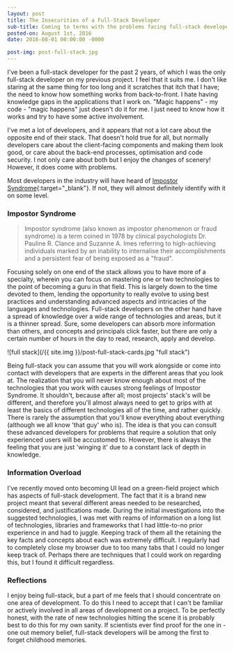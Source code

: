 ```yaml
---
layout: post
title: The Insecurities of a Full-Stack Developer
sub-title: Coming to terms with the problems facing full-stack developers
posted-on: August 1st, 2016
date: 2016-08-01 00:00:00 -0000

post-img: post-full-stack.jpg 
---
```


I've been a full-stack developer for the past 2 years, of which I was the only full-stack developer on my previous project. I feel that it suits me. I don't like staring at the same thing for too long and it scratches that itch that I have; the need to know how something works from back-to-front. I hate having knowledge gaps in the applications that I work on. "Magic happens" - my code - "magic happens" just doesn't do it for me. I just need to know how it works and try to have some active involvement.

I've met a lot of developers, and it appears that not a lot care about the opposite end of their stack. That doesn't hold true for all, but normally developers care about the client-facing components and making them look good, or care about the back-end processes, optimisation and code security. I not only care about both but I enjoy the changes of scenery! However, it does come with problems.

Most developers in the industry will  have heard of [Impostor Syndrome](https://en.wikipedia.org/wiki/Impostor_syndrome){:target="_blank"}. If not, they will almost definitely identify with it on some level.

### Impostor Syndrome ###

>Impostor syndrome (also known as impostor phenomenon or fraud syndrome) is a term coined in 1978 by clinical psychologists Dr. Pauline R. Clance and Suzanne A. Imes referring to high-achieving individuals marked by an inability to internalise their accomplishments and a persistent fear of being exposed as a "fraud". 

Focusing solely on one end of the stack allows you to have more of a specialty, wherein you can focus on mastering one or two technologies to the point of becoming a guru in that field. This is largely down to the time devoted to them, lending the opportunity to really evolve to using best practices and understanding advanced aspects and intricacies of the languages and technologies. Full-stack developers on the other hand have a spread of knowledge over a wide range of technologies and areas, but it is a thinner spread. Sure, some developers can absorb more information than others, and concepts and principals click faster, but there are only a certain number of hours in the day to read, research, apply and develop. 

![full stack](/{{ site.img }}/post-full-stack-cards.jpg "full stack")

Being full-stack you can assume that you will work alongside or come into contact with developers that are experts in the different areas that you look at. The realization that you will never know enough about most of the technologies that you work with causes strong feelings of Impostor Syndrome. It shouldn't, because after all; most projects' stack's will be different, and therefore you'll almost always need to get to grips with at least the basics of different technologies all of the time, and rather quickly. There is rarely the assumption that you'll know everything about everything (although we all know 'that guy' who is). The idea is that you can consult these advanced developers for  problems that require a solution that only experienced users will be accustomed to. However, there is always the feeling that you are just 'winging it' due to a constant lack of depth in knowledge. 

### Information Overload ###

I've recently moved onto becoming UI lead on a green-field project which has aspects of full-stack development. The fact that it is a brand new project meant that several different areas needed to be researched, considered, and justifications made. During the initial investigations into the suggested technologies, I was met with reams of information on a long list of technologies, libraries and frameworks that I had little-to-no prior experience in and had to juggle. Keeping track of them all the retaining the key facts and concepts about each was extremely difficult. I regularly had to completely close my browser due to too many tabs that I could no longer keep track of. Perhaps there are techniques that I could work on regarding this, but I found it difficult regardless.

### Reflections ###

I enjoy being full-stack, but a part of me feels that I should concentrate on one area of development. To do this I need to accept that I can't be familiar or actively involved in all areas of development on a project. To be perfectly honest, with the rate of new technologies hitting the scene it is probably best to do this for my own sanity. If scientists ever find proof for the one in - one out memory belief, full-stack developers will be among the first to forget childhood memories.  